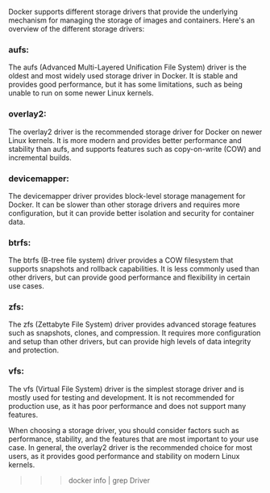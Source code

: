 Docker supports different storage drivers that provide the underlying mechanism for managing the storage of images and containers. Here's an overview of the different storage drivers:

### aufs: 
The aufs (Advanced Multi-Layered Unification File System) driver is the oldest and most widely used storage driver in Docker. It is stable and provides good performance, but it has some limitations, such as being unable to run on some newer Linux kernels.

### overlay2: 
The overlay2 driver is the recommended storage driver for Docker on newer Linux kernels. It is more modern and provides better performance and stability than aufs, and supports features such as copy-on-write (COW) and incremental builds.

### devicemapper: 
The devicemapper driver provides block-level storage management for Docker. It can be slower than other storage drivers and requires more configuration, but it can provide better isolation and security for container data.

### btrfs: 
The btrfs (B-tree file system) driver provides a COW filesystem that supports snapshots and rollback capabilities. It is less commonly used than other drivers, but can provide good performance and flexibility in certain use cases.

### zfs: 
The zfs (Zettabyte File System) driver provides advanced storage features such as snapshots, clones, and compression. It requires more configuration and setup than other drivers, but can provide high levels of data integrity and protection.

### vfs:
The vfs (Virtual File System) driver is the simplest storage driver and is mostly used for testing and development. It is not recommended for production use, as it has poor performance and does not support many features.

When choosing a storage driver, you should consider factors such as performance, stability, and the features that are most important to your use case. In general, the overlay2 driver is the recommended choice for most users, as it provides good performance and stability on modern Linux kernels.


>>> docker info | grep Driver
